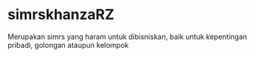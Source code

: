 # simrskhanzaRZ
Merupakan simrs yang haram untuk dibisniskan, baik untuk kepentingan pribadi, golongan ataupun kelompok
